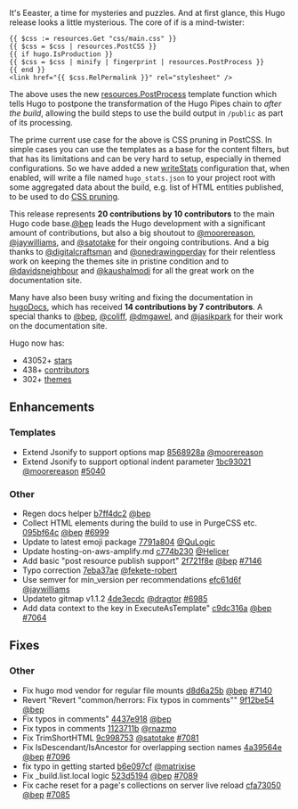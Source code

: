 It's Eeaster, a time for mysteries and puzzles. And at first glance, this Hugo release looks a little mysterious. The core of if is a mind-twister:

```go-html-template
{{ $css := resources.Get "css/main.css" }}
{{ $css = $css | resources.PostCSS }}
{{ if hugo.IsProduction }}
{{ $css = $css | minify | fingerprint | resources.PostProcess }}
{{ end }}
<link href="{{ $css.RelPermalink }}" rel="stylesheet" />
```

The above uses the new [resources.PostProcess](https://gohugo.io/hugo-pipes/postprocess/) template function which tells Hugo to postpone the transformation of the Hugo Pipes chain to _after the build_, allowing the build steps to use the build output in `/public` as part of its processing.

The prime current use case for the above is CSS pruning in PostCSS. In simple cases you can use the templates as a base for the content filters, but that has its limitations and can be very hard to setup, especially in themed configurations. So we have added a new [writeStats](https://gohugo.io/getting-started/configuration/#configure-build) configuration that, when enabled, will write a file named `hugo_stats.json` to your project root with some aggregated data about the build, e.g. list of HTML entities published, to be used to do [CSS pruning](https://gohugo.io/hugo-pipes/postprocess/#css-purging-with-postcss). 

This release represents **20 contributions by 10 contributors** to the main Hugo code base.[@bep](https://github.com/bep) leads the Hugo development with a significant amount of contributions, but also a big shoutout to [@moorereason](https://github.com/moorereason), [@jaywilliams](https://github.com/jaywilliams), and [@satotake](https://github.com/satotake) for their ongoing contributions.
And a big thanks to [@digitalcraftsman](https://github.com/digitalcraftsman) and [@onedrawingperday](https://github.com/onedrawingperday) for their relentless work on keeping the themes site in pristine condition and to [@davidsneighbour](https://github.com/davidsneighbour) and [@kaushalmodi](https://github.com/kaushalmodi) for all the great work on the documentation site.

Many have also been busy writing and fixing the documentation in [hugoDocs](https://github.com/gohugoio/hugoDocs), 
which has received **14 contributions by 7 contributors**. A special thanks to [@bep](https://github.com/bep), [@coliff](https://github.com/coliff), [@dmgawel](https://github.com/dmgawel), and [@jasikpark](https://github.com/jasikpark) for their work on the documentation site.


Hugo now has:

* 43052+ [stars](https://github.com/gohugoio/hugo/stargazers)
* 438+ [contributors](https://github.com/gohugoio/hugo/graphs/contributors)
* 302+ [themes](http://themes.gohugo.io/)

## Enhancements

### Templates

* Extend Jsonify to support options map [8568928a](https://github.com/gohugoio/hugo/commit/8568928aa8e82a6bd7de4555c3703d8835fbd25b) [@moorereason](https://github.com/moorereason) 
* Extend Jsonify to support optional indent parameter [1bc93021](https://github.com/gohugoio/hugo/commit/1bc93021e3dca6405628f6fdd2dc32cff9c9836c) [@moorereason](https://github.com/moorereason) [#5040](https://github.com/gohugoio/hugo/issues/5040)

### Other

* Regen docs helper [b7ff4dc2](https://github.com/gohugoio/hugo/commit/b7ff4dc23e6314fd09ee2c1e24cde96fc833164e) [@bep](https://github.com/bep) 
* Collect HTML elements during the build to use in PurgeCSS etc. [095bf64c](https://github.com/gohugoio/hugo/commit/095bf64c99f57efe083540a50e658808a0a1c32b) [@bep](https://github.com/bep) [#6999](https://github.com/gohugoio/hugo/issues/6999)
* Update to latest emoji package [7791a804](https://github.com/gohugoio/hugo/commit/7791a804e2179667617b3b145b0fe7eba17627a1) [@QuLogic](https://github.com/QuLogic) 
* Update hosting-on-aws-amplify.md [c774b230](https://github.com/gohugoio/hugo/commit/c774b230e941902675af081f118ea206a4f2a04e) [@Helicer](https://github.com/Helicer) 
* Add basic "post resource publish support" [2f721f8e](https://github.com/gohugoio/hugo/commit/2f721f8ec69c52202815cd1b543ca4bf535c0901) [@bep](https://github.com/bep) [#7146](https://github.com/gohugoio/hugo/issues/7146)
* Typo correction [7eba37ae](https://github.com/gohugoio/hugo/commit/7eba37ae9b8653be4fc21a0dbbc6f35ca5b9280e) [@fekete-robert](https://github.com/fekete-robert) 
* Use semver for min_version per recommendations [efc61d6f](https://github.com/gohugoio/hugo/commit/efc61d6f3b9f5fb294411ac1dc872b8fc5bdbacb) [@jaywilliams](https://github.com/jaywilliams) 
* Updateto gitmap v1.1.2 [4de3ecdc](https://github.com/gohugoio/hugo/commit/4de3ecdc2658ffd54d2b5073c5ff303b4bf29383) [@dragtor](https://github.com/dragtor) [#6985](https://github.com/gohugoio/hugo/issues/6985)
* Add data context to the key in ExecuteAsTemplate" [c9dc316a](https://github.com/gohugoio/hugo/commit/c9dc316ad160e78c9dff4e75313db4cac8ea6414) [@bep](https://github.com/bep) [#7064](https://github.com/gohugoio/hugo/issues/7064)

## Fixes

### Other

* Fix hugo mod vendor for regular file mounts [d8d6a25b](https://github.com/gohugoio/hugo/commit/d8d6a25b5755bedaf90261a1539dc37a2f05c3df) [@bep](https://github.com/bep) [#7140](https://github.com/gohugoio/hugo/issues/7140)
* Revert "Revert "common/herrors: Fix typos in comments"" [9f12be54](https://github.com/gohugoio/hugo/commit/9f12be54ee84f24efdf7c58f05867e8d0dea2ccb) [@bep](https://github.com/bep) 
* Fix typos in comments" [4437e918](https://github.com/gohugoio/hugo/commit/4437e918cdab1d84f2f184fe71e5dac14aa48897) [@bep](https://github.com/bep) 
* Fix typos in comments [1123711b](https://github.com/gohugoio/hugo/commit/1123711b0979b1647d7c486f67af7503afb11abb) [@rnazmo](https://github.com/rnazmo) 
* Fix TrimShortHTML [9c998753](https://github.com/gohugoio/hugo/commit/9c9987535f98714c8a4ec98903f54233735ef0e4) [@satotake](https://github.com/satotake) [#7081](https://github.com/gohugoio/hugo/issues/7081)
* Fix IsDescendant/IsAncestor for overlapping section names [4a39564e](https://github.com/gohugoio/hugo/commit/4a39564efe7b02a685598ae9dbae95e2326c0230) [@bep](https://github.com/bep) [#7096](https://github.com/gohugoio/hugo/issues/7096)
* fix typo in getting started [b6e097cf](https://github.com/gohugoio/hugo/commit/b6e097cfe65ecd1d47c805969082e6805563612b) [@matrixise](https://github.com/matrixise) 
* Fix _build.list.local logic [523d5194](https://github.com/gohugoio/hugo/commit/523d51948fc20e2afb4721b43203c5ab696ae220) [@bep](https://github.com/bep) [#7089](https://github.com/gohugoio/hugo/issues/7089)
* Fix cache reset for a page's collections on server live reload [cfa73050](https://github.com/gohugoio/hugo/commit/cfa73050a49b2646fe3557cefa0ed31989b0eeeb) [@bep](https://github.com/bep) [#7085](https://github.com/gohugoio/hugo/issues/7085)





